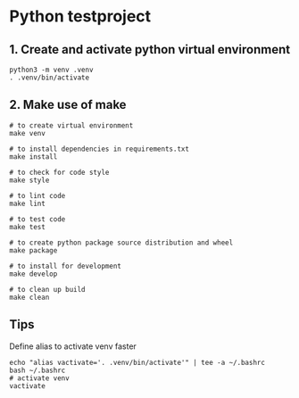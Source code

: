 # Python testproject

## 1. Create and activate python virtual environment
```
python3 -m venv .venv
. .venv/bin/activate
``` 

## 2. Make use of make
``` 
# to create virtual environment
make venv

# to install dependencies in requirements.txt
make install

# to check for code style
make style

# to lint code
make lint

# to test code
make test

# to create python package source distribution and wheel
make package

# to install for development
make develop

# to clean up build
make clean
```

## Tips

Define alias to activate venv faster
```
echo "alias vactivate='. .venv/bin/activate'" | tee -a ~/.bashrc
bash ~/.bashrc 
# activate venv
vactivate
```


